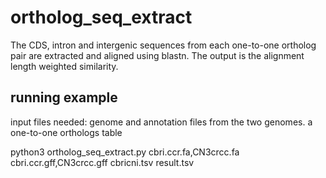 # ortholog_seq_extract
The CDS, intron and intergenic sequences from each one-to-one ortholog pair are extracted and aligned using blastn. The output  is the alignment length weighted similarity.
## running example
input files needed: genome and annotation files from the two genomes. a one-to-one orthologs table <br />

python3 ortholog_seq_extract.py cbri.ccr.fa,CN3crcc.fa cbri.ccr.gff,CN3crcc.gff cbricni.tsv result.tsv
